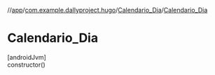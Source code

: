 //[app](../../../index.md)/[com.example.dallyproject.hugo](../index.md)/[Calendario_Dia](index.md)/[Calendario_Dia](-calendario_-dia.md)

# Calendario_Dia

[androidJvm]\
constructor()
